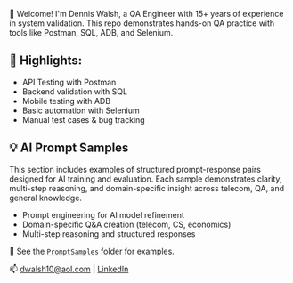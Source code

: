 👋 Welcome! I'm Dennis Walsh, a QA Engineer with 15+ years of experience in system validation. This repo demonstrates hands-on QA practice with tools like Postman, SQL, ADB, and Selenium.

## 🧪 Highlights:
- API Testing with Postman  
- Backend validation with SQL  
- Mobile testing with ADB  
- Basic automation with Selenium  
- Manual test cases & bug tracking  

## 💡 AI Prompt Samples
This section includes examples of structured prompt-response pairs designed for AI training and evaluation. Each sample demonstrates clarity, multi-step reasoning, and domain-specific insight across telecom, QA, and general knowledge.

- Prompt engineering for AI model refinement  
- Domain-specific Q&A creation (telecom, CS, economics)  
- Multi-step reasoning and structured responses  

📁 See the [`PromptSamples`](./PromptSamples) folder for examples.

📫 dwalsh10@aol.com | [LinkedIn](https://www.linkedin.com/in/dennislwalsh/)

